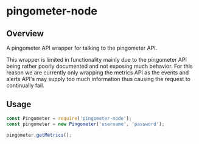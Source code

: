 # pingometer-node

## Overview

A pingometer API wrapper for talking to the pingometer API.

This wrapper is limited in functionality mainly due to the pingometer API being rather poorly documented and not
exposing much behavior.  For this reason we are currently only wrapping the metrics API as the events and alerts API's
may supply too much information thus causing the request to continually fail.

## Usage

```javascript
const Pingometer = require('pingometer-node');
const pingometer = new Pingometer('username', 'password');

pingometer.getMetrics();
```
